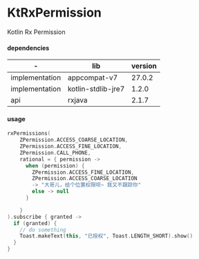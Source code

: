 # KtRxPermission
Kotlin Rx Permission

#### dependencies

| -             | lib                   |   version |
|---            |---                    |---        |
|implementation | appcompat-v7          | 27.0.2    |
|implementation | kotlin-stdlib-jre7    | 1.2.0     |
| api           | rxjava                | 2.1.7     |


#### usage

```kotlin
rxPermissions(
    ZPermission.ACCESS_COARSE_LOCATION,
    ZPermission.ACCESS_FINE_LOCATION,
    ZPermission.CALL_PHONE,
    rational = { permission ->
      when (permission) {
        ZPermission.ACCESS_FINE_LOCATION,
        ZPermission.ACCESS_COARSE_LOCATION
        -> "大哥儿，给个位置权限呗~ 我又不跟踪你"
        else -> null
      }

    }
).subscribe { granted ->
  if (granted) {
    // do something
    Toast.makeText(this, "已授权", Toast.LENGTH_SHORT).show()
  }
}
```


